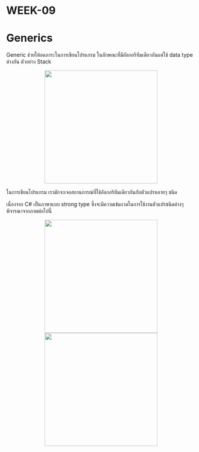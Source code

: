 # WEEK-09
# Generics

Generic ช่วยให้ลดภาระในการเขียนโปรแกรม ในลักษณะที่มีอัลกอริทึมเดียวกันแต่ใช้ data type ต่างกัน
ตัวอย่าง Stack

<p align="center">
<img src="https://github.com/OOP-2559/WEEK-09/blob/master/imgs/Picture1.png?raw=true" width="300">
</p>


ในการเขียนโปรแกรม เรามักจะเจอสถานการณ์ที่ใช้อัลกอริทึมเดียวกันกับตัวแปรหลายๆ ชนิด

เนื่องจาก  C# เป็นภาษาแบบ strong type ซึ่งจะมีความเข้มงวดในการใช้งานตัวแปรชนิดต่างๆ พิจารณาจากภาพต่อไปนี้
<p align = "center">
<img src="https://github.com/OOP-2559/WEEK-09/blob/master/imgs/Picture3.png" width="300">
<img src="https://github.com/OOP-2559/WEEK-09/blob/master/imgs/Picture4.png" width="300">

</p>

